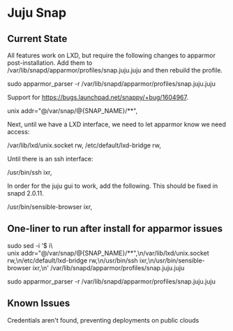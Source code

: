 # Juju Snap

## Current State

All features work on LXD, but require the following changes to apparmor post-installation.
Add them to /var/lib/snapd/apparmor/profiles/snap.juju.juju and then rebuild the profile.

sudo apparmor_parser -r /var/lib/snapd/apparmor/profiles/snap.juju.juju

Support for https://bugs.launchpad.net/snappy/+bug/1604967.

unix addr="@/var/snap/@{SNAP_NAME}/**",

Next, until we have a LXD interface, we need to let apparmor know we need access:

  /var/lib/lxd/unix.socket rw,
  /etc/default/lxd-bridge rw,

Until there is an ssh interface:

/usr/bin/ssh ixr,

In order for the juju gui to work, add the following. This should be fixed in snapd 2.0.11.

/usr/bin/sensible-browser ixr,

## One-liner to run after install for apparmor issues
sudo sed -i '$ i\                                   
unix addr="@/var/snap/@{SNAP_NAME}/**",\n/var/lib/lxd/unix.socket rw,\n/etc/default/lxd-bridge rw,\n/usr/bin/ssh ixr,\n/usr/bin/sensible-browser ixr,\n' /var/lib/snapd/apparmor/profiles/snap.juju.juju

sudo apparmor_parser -r /var/lib/snapd/apparmor/profiles/snap.juju.juju

## Known Issues
Credentials aren't found, preventing deployments on public clouds
